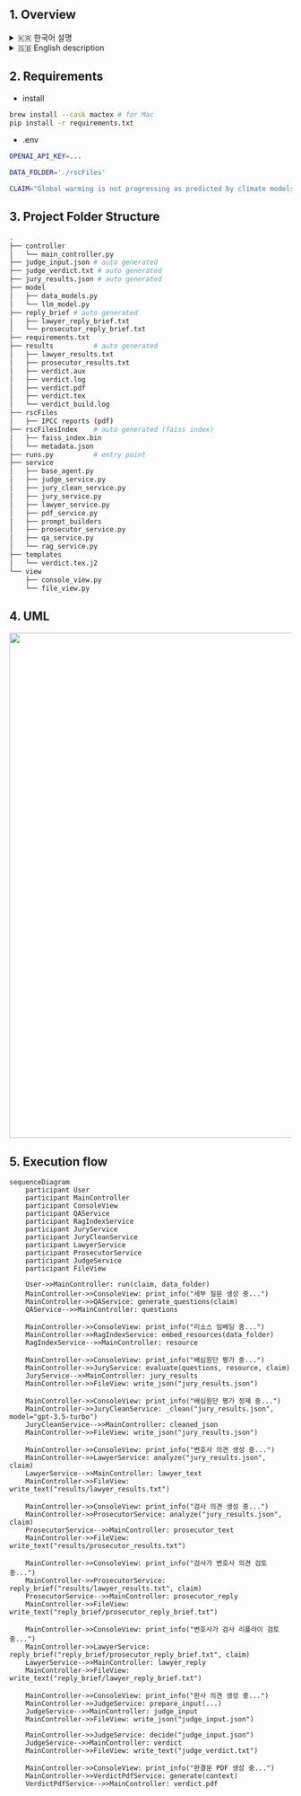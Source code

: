 ## 1. Overview
<details>
<summary>🇰🇷 한국어 설명</summary>
> 본 프로그램은 법정(Court)을 모방해 사용자 입력(기후 변화에 대한 주장)을 판단하고 최종 판결문을 Latex 형식으로 뽑아 PDF를 생성한다.

기후변화에 대한 논의는 과학·정책·사회 전반에 걸쳐 매우 복잡하게 얽혀 있다. 지구 온난화 현상을 효과적으로 완화하기 위해서는 국가 간, 세대 간, 산업계·학계·시민사회가 모두 동의하는 정책적 합의가 필수적이다. 그러나 현장에서 제기되는 다양한 주장과 반론들은 전문성이 요구되고, 일반인들이 이를 종합적으로 이해하기란 사실상 쉽지 않다. 그 결과, 기후변화 이슈에 직면한 개인이나 공동체는 정보 과부하에 빠지거나, 검증되지 않은 주장에 오히려 회의감을 느끼는 도전적 상황에 놓이곤 한다.

예컨대, 다음과 같은 주장을 살펴보자.

> “지구 온난화는 기후 모델이 예측한 만큼 진행되지 않고 있다. 이는 식물의 광합성이 예상보다 더 많은 CO₂를 흡수하고 있기 때문이다. 기후 변화는 거짓말이다.”

이와 같은 주장은
1. 과학적 근거의 복잡성 (여러 기후 모델과 관측치의 해석 차이)
2. 데이터 해석의 편향 가능성 (특정 연구결과만 강조)
3. 일반 독자의 정보 접근성 한계를 모두 동시에 내포하고 있다.

필자는 기후변화 정보의 복잡성과 일반 대중의 접근성 한계를 동시에 해결하기 위해, 본 연구에서는 다음과 같은 RAG 기반 LLM 에이전트 시스템을 제안·구축한다.
> 1. 법정 모방(Court Simulation) 인터페이스
> - 사용자 질문을 “원고(주장) 제기 → 배심원(데이터) 평가, 질문 확장 → 변호·검사(찬반 논리) 변론 → 판사(요약·결론)”의 절차로 순차 처리
> 2. IPCC 보고서 전 체계 인용 및 검색
> - 과거 제1차 보고서부터 최신 보고서, 특별 보고서(e.g. Global Warming of 1.5°C)까지 pdf 전 내용을 메타데이터와 함께 색인한다.
> - RAG(Retrieval-Augmented Generation) 기법으로 사용자의 질의 의도에 맞는 문단·수치·인용문을 찾아 프롬프트에 제공한다.
> 3. 최종적으로 잘못된 정보와 과장·왜곡된 해석을 판별할 수 있는 평가지표(Accuracy, Misleading, Overgeneralization, Unsupported, Inaccurate) 체계를 제안한다.
</details>

<details>
<summary>🇬🇧 English description</summary>

> This program simulates a court to evaluate user input (claims about climate change) and generate a final verdict in LaTeX format as a PDF.

Discussions around climate change are deeply intertwined across scientific, policy, and social domains. To effectively mitigate global warming, policy consensus among nations, generations, industries, academia, and civil society is essential. However, the diverse claims and counterarguments that arise in the field require specialist knowledge, making it practically impossible for the general public to fully understand them. As a result, individuals or communities facing climate change issues may experience information overload or become skeptical of unverified claims, placing them in a challenging situation.

For example, consider the following claim:

> “Global warming is not proceeding as predicted by climate models. This is because plants are absorbing more CO₂ through photosynthesis than expected. Climate change is a hoax.”

Such a claim encompasses all of the following at once:
1. The complexity of scientific evidence (differences in interpretation among various climate models and observations)  
2. Potential bias in data interpretation (emphasizing specific research findings)  
3. Accessibility limits for general readers  

To address both the complexity of climate information and the accessibility challenge for the general public, this study proposes and builds the following RAG-based LLM agent system.  
> 1. Court Simulation Interface  
> - Sequentially processes user queries through the steps “Plaintiff (Claim) → Jury (Data) Evaluation & Question Expansion → Defense/Prosecution (Arguments for and against) → Judge (Summary & Conclusion)”  
> 2. Comprehensive Citation & Retrieval of IPCC Reports  
> - Indexes all content from the First Assessment Report to the latest reports and special reports (e.g., *Global Warming of 1.5°C*) along with metadata.  
> - Uses Retrieval-Augmented Generation (RAG) to find paragraphs, data, and citations that match the user’s query intent and supplies them to the prompt.  
> 3. Evaluation Framework  
> - Proposes a system of metrics (Accuracy, Misleading, Overgeneralization, Unsupported, Inaccurate) to identify false information and exaggerated or distorted interpretations.  
</details>




## 2. Requirements
* install
```bash
brew install --cask mactex # for Mac
pip install -r requirements.txt
```

* .env
```bash
OPENAI_API_KEY=...

DATA_FOLDER='./rscFiles'

CLAIM="Global warming is not progressing as predicted by climate models. This is because plant photosynthesis is absorbing more CO₂ than expected. Climate change is a lie."
```

## 3. Project Folder Structure

```bash
.
├── controller
│   └── main_controller.py
├── judge_input.json # auto generated
├── judge_verdict.txt # auto generated
├── jury_results.json # auto generated
├── model
│   ├── data_models.py
│   └── llm_model.py
├── reply_brief # auto generated
│   ├── lawyer_reply_brief.txt
│   └── prosecutor_reply_brief.txt
├── requirements.txt
├── results          # auto generated
│   ├── lawyer_results.txt
│   ├── prosecutor_results.txt
│   ├── verdict.aux
│   ├── verdict.log
│   ├── verdict.pdf
│   ├── verdict.tex
│   └── verdict_build.log
├── rscFiles
│   ├── IPCC reports (pdf)
├── rscFilesIndex    # auto generated (faiss index)
│   ├── faiss_index.bin
│   └── metadata.json
├── runs.py          # entry point
├── service
│   ├── base_agent.py
│   ├── judge_service.py
│   ├── jury_clean_service.py
│   ├── jury_service.py
│   ├── lawyer_service.py
│   ├── pdf_service.py
│   ├── prompt_builders
│   ├── prosecutor_service.py
│   ├── qa_service.py
│   └── rag_service.py
├── templates
│   └── verdict.tex.j2
└── view
    ├── console_view.py
    └── file_view.py
```

## 4. UML
<img src="docs/llm_puml2.png" width="900px">

## 5. Execution flow
```mermaid
sequenceDiagram
    participant User
    participant MainController
    participant ConsoleView
    participant QAService
    participant RagIndexService
    participant JuryService
    participant JuryCleanService
    participant LawyerService
    participant ProsecutorService
    participant JudgeService
    participant FileView

    User->>MainController: run(claim, data_folder)
    MainController->>ConsoleView: print_info("세부 질문 생성 중...")
    MainController->>QAService: generate_questions(claim)
    QAService-->>MainController: questions

    MainController->>ConsoleView: print_info("리소스 임베딩 중...")
    MainController->>RagIndexService: embed_resources(data_folder)
    RagIndexService-->>MainController: resource

    MainController->>ConsoleView: print_info("배심원단 평가 중...")
    MainController->>JuryService: evaluate(questions, resource, claim)
    JuryService-->>MainController: jury_results
    MainController->>FileView: write_json("jury_results.json")

    MainController->>ConsoleView: print_info("배심원단 평가 정제 중...")
    MainController->>JuryCleanService: _clean("jury_results.json", model="gpt-3.5-turbo")
    JuryCleanService-->>MainController: cleaned_json
    MainController->>FileView: write_json("jury_results.json")

    MainController->>ConsoleView: print_info("변호사 의견 생성 중...")
    MainController->>LawyerService: analyze("jury_results.json", claim)
    LawyerService-->>MainController: lawyer_text
    MainController->>FileView: write_text("results/lawyer_results.txt")

    MainController->>ConsoleView: print_info("검사 의견 생성 중...")
    MainController->>ProsecutorService: analyze("jury_results.json", claim)
    ProsecutorService-->>MainController: prosecutor_text
    MainController->>FileView: write_text("results/prosecutor_results.txt")

    MainController->>ConsoleView: print_info("검사가 변호사 의견 검토 중...")
    MainController->>ProsecutorService: reply_brief("results/lawyer_results.txt", claim)
    ProsecutorService-->>MainController: prosecutor_reply
    MainController->>FileView: write_text("reply_brief/prosecutor_reply_brief.txt")

    MainController->>ConsoleView: print_info("변호사가 검사 리플라이 검토 중...")
    MainController->>LawyerService: reply_brief("reply_brief/prosecutor_reply_brief.txt", claim)
    LawyerService-->>MainController: lawyer_reply
    MainController->>FileView: write_text("reply_brief/lawyer_reply_brief.txt")

    MainController->>ConsoleView: print_info("판사 의견 생성 중...")
    MainController->>JudgeService: prepare_input(...)
    JudgeService-->>MainController: judge_input
    MainController->>FileView: write_json("judge_input.json")

    MainController->>JudgeService: decide("judge_input.json")
    JudgeService-->>MainController: verdict
    MainController->>FileView: write_text("judge_verdict.txt")

    MainController->>ConsoleView: print_info("판결문 PDF 생성 중...")
    MainController->>VerdictPdfService: generate(context)
    VerdictPdfService-->>MainController: verdict.pdf

```